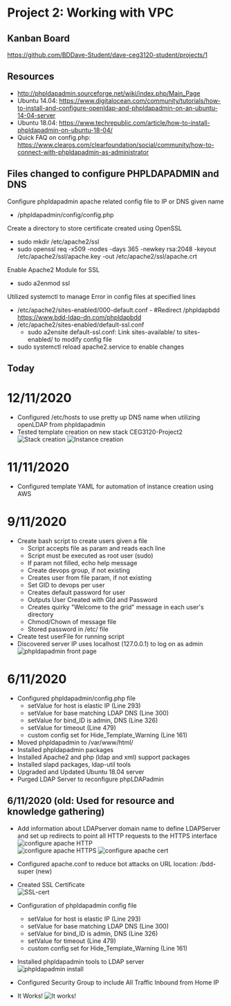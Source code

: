# Project 2:  Working with VPC

## Kanban Board
https://github.com/BDDave-Student/dave-ceg3120-student/projects/1

## Resources
- http://phpldapadmin.sourceforge.net/wiki/index.php/Main_Page
- Ubuntu 14.04: https://www.digitalocean.com/community/tutorials/how-to-install-and-configure-openldap-and-phpldapadmin-on-an-ubuntu-14-04-server
- Ubuntu 18.04: https://www.techrepublic.com/article/how-to-install-phpldapadmin-on-ubuntu-18-04/
- Quick FAQ on config.php:  https://www.clearos.com/clearfoundation/social/community/how-to-connect-with-phpldapadmin-as-administrator

## Files changed to configure PHPLDAPADMIN and DNS
Configure phpldapadmin apache related config file to IP or DNS given name
- /phpldapadmin/config/config.php

Create a directory to store certificate created using OpenSSL
- sudo mkdir /etc/apache2/ssl  
- sudo openssl req -x509 -nodes -days 365 -newkey rsa:2048 -keyout /etc/apache2/ssl/apache.key -out /etc/apache2/ssl/apache.crt

Enable Apache2 Module for SSL
- sudo a2enmod ssl

Utilized systemctl to manage Error in config files at specified lines
- /etc/apache2/sites-enabled/000-default.conf - #Redirect /phpldapbdd https://www.bdd-ldap-dn.com/phpldapbdd
- /etc/apache2/sites-enabled/default-ssl.conf
  - sudo a2ensite default-ssl.conf: Link sites-available/ to sites-enabled/ to modify config file
- sudo systemctl reload apache2.service to enable changes
  
## Today
# 12/11/2020
- Configured /etc/hosts to use pretty up DNS name when utilizing openLDAP from phpldapadmin
- Tested template creation on new stack CEG3120-Project2  
![Stack creation](images/project2-template-stack.PNG)
![Instance creation](images/project2-template-instance.PNG)

# 11/11/2020
- Configured template YAML for automation of instance creation using AWS  

# 9/11/2020
- Create bash script to create users given a file
  - Script accepts file as param and reads each line
  - Script must be executed as root user (sudo)
  - If param not filled, echo help message
  - Create devops group, if not existing
  - Creates user from file param, if not existing
  - Set GID to devops per user
  - Creates default password for user
  - Outputs User Created with GId and Password
  - Creates quirky "Welcome to the grid" message in each user's directory
  - Chmod/Chown of message file
  - Stored password in /etc/ file
- Create test userFile for running script
- Discovered server IP uses localhost (127.0.0.1) to log on as admin  
![phpldapadmin front page](images/project2-phpldapadmin-page.PNG)  

# 6/11/2020
- Configured phpldapadmin/config.php file
  - setValue for host is elastic IP (Line 293)
  - setValue for base matching LDAP DNS (Line 300)
  - setValue for bind_ID is admin, DNS (Line 326)
  - setValue for timeout (Line 479)
  - custom config set for Hide_Template_Warning (Line 161)
- Moved phpldapadmin to /var/www/html/
- Installed phpldapadmin packages
- Installed Apache2 and php (ldap and xml) support packages
- Installed slapd packages, ldap-util tools
- Upgraded and Updated Ubuntu 18.04 server
- Purged LDAP Server to reconfigure phpLDAPadmin  

## 6/11/2020 (old: Used for resource and knowledge gathering)
- Add information about LDAPserver domain name to define LDAPServer and set up redirects to point all HTTP requests to the HTTPS interface  
![configure apache HTTP](images/project2-apache-configHTTP.PNG)  
![configure apache HTTPS](images/project2-apache-configHTTPS-DNS.PNG)
![configure apache cert](images/project2-apache-configHTTPS-cert.PNG)

- Configured apache.conf to reduce bot attacks on URL location:  /bdd-super (new)
- Created SSL Certificate  
![SSL-cert](images/project2-sslcert.PNG)
- Configuration of phpldapadmin config file
  - setValue for host is elastic IP (Line 293)
  - setValue for base matching LDAP DNS (Line 300)
  - setValue for bind_ID is admin, DNS (Line 326)
  - setValue for timeout (Line 479)
  - custom config set for Hide_Template_Warning (Line 161)
- Installed phpldapadmin tools to LDAP server  
![phpldapadmin install](images/project2-phpldapadmins-install.PNG)
- Configured Security Group to include All Traffic Inbound from Home IP
- It Works!
![It works!](images/project2-apache-itworks.PNG)
